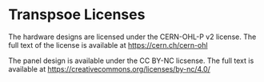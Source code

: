 # Transpsoe Licenses

The hardware designs are licensed under the CERN-OHL-P v2 license. The full text of the license is available at https://cern.ch/cern-ohl

The panel design is available under the CC BY-NC licsense. The full text is available at https://creativecommons.org/licenses/by-nc/4.0/
